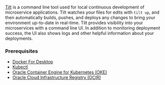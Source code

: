 [Tilt](https://github.com/windmilleng/tilt) is a command line tool used for local continuous development of microservice applications. Tilt watches your files for edits with `tilt up`, and then automatically builds, pushes, and deploys any changes to bring your environment up-to-date in real-time. Tilt provides visibility into your microservices with a command line UI. In addition to monitoring deployment success, the UI also shows logs and other helpful information about your deployments.


### Prerequisites

* [Docker For Desktop](https://www.docker.com/products/docker-desktop)
* [Kubectl](https://kubernetes.io/docs/tasks/tools/install-kubectl/)
* [Oracle Container Engine for Kubernetes (OKE)](https://docs.cloud.oracle.com/iaas/Content/ContEng/Concepts/contengoverview.htm)
* [Oracle Cloud Infrastructure Registry (OCIR)](https://docs.cloud.oracle.com/iaas/Content/Registry/Concepts/registryoverview.htm)